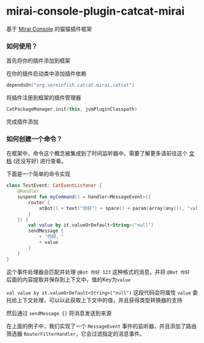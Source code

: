 # mirai-console-plugin-catcat-mirai

基于 [Mirai Console](https://github.com/mamoe/mirai-console) 的猫猫插件框架

### 如何使用？

首先将你的插件添加到框架

在你的插件启动类中添加插件依赖

```kotlin
dependsOn("org.sereinfish.catcat.mirai.catcat")
```

将插件注册到框架的插件管理器

```kotlin
CatPackageManager.init(this, jvmPluginClasspath)
```

完成插件添加

### 如何创建一个命令？

在框架中，命令这个概念被集成到了时间监听器中。需要了解更多请前往这个 [文档]() (还没写好) 进行查看。

下面是一个简单的命令实现

```kotlin
class TestEvent: CatEventListener {
    @Handler
    suspend fun myCommand() = handler<MessageEvent>({
        router {
            atBot() + text("你好") + space() + param(array(any()), "value")
        }
    }) {
        val value by it.valueOrDefault<String>("null")
        sendMessage {
            + "你好，"
            + value
        }
    }
}
```

这个事件处理器会匹配并处理 `@Bot 你好 123` 这种格式的消息，并将 `@Bot 你好 ` 后面的内容提取并保存到上下文中，值的Key为`value`

`val value by it.valueOrDefault<String>("null")` 这段代码会将属性 `value` 委托给上下文处理，可以以此获取上下文中的值，并且获得类型转换器的支持

然后通过 `sendMessage {}` 将消息发送到来源 

在上面的例子中，我们实现了一个 `MessageEvent` 事件的监听器，并且添加了路由筛选器 `RouterFilterHandler`，它会过滤指定的消息事件。
